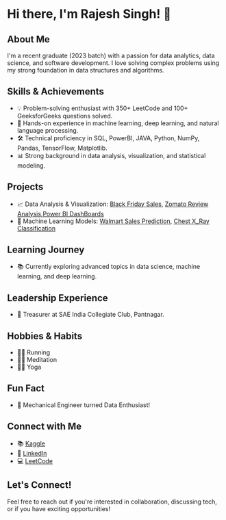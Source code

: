# Hi there, I'm Rajesh Singh! 👋

## About Me
I'm a recent graduate (2023 batch) with a passion for data analytics, data science, and software development. I love solving complex problems using my strong foundation in data structures and algorithms.

## Skills & Achievements
- 💡 Problem-solving enthusiast with 350+ LeetCode and 100+ GeeksforGeeks questions solved.
- 🚀 Hands-on experience in machine learning, deep learning, and natural language processing.
- 🛠 Technical proficiency in SQL, PowerBI, JAVA, Python, NumPy, Pandas, TensorFlow, Matplotlib.
- 📊 Strong background in data analysis, visualization, and statistical modeling.

## Projects
- 📈 Data Analysis & Visualization: [Black Friday Sales](https://www.kaggle.com/code/rajeshsingh3474/black-friday-sales/notebook), [Zomato Review Analysis](https://www.kaggle.com/CODE/RAJESHSINGH3474/ZOMATO-REVIEWS),[Power BI DashBoards](https://github.com/rajeshsingh123/Power-Bi-Projects)
- 🤖 Machine Learning Models: [Walmart Sales Prediction](https://github.com/RAJESHSINGH123/WALMART_SALES_PREDICTION), [Chest X_Ray Classification](https://github.com/RAJESHSINGH123/CHEST-X-RAY-CLASSIFICATION-)

## Learning Journey
- 📚 Currently exploring advanced topics in data science, machine learning, and deep learning.

## Leadership Experience
- 💼 Treasurer at SAE India Collegiate Club, Pantnagar.

## Hobbies & Habits
- 🏃‍♂️ Running
- 🧘‍♂️ Meditation
- 🧘‍♂️ Yoga

## Fun Fact
- 🚀 Mechanical Engineer turned Data Enthusiast!

## Connect with Me
- 📚 [Kaggle](https://www.kaggle.com/rajeshsingh3474)
- 💼 [LinkedIn](https://www.linkedin.com/in/rajesh-singh-bb39b5217/)
- 💻 [LeetCode](https://leetcode.com/Rajesh7060/)

## Let's Connect!
Feel free to reach out if you're interested in collaboration, discussing tech, or if you have exciting opportunities!
